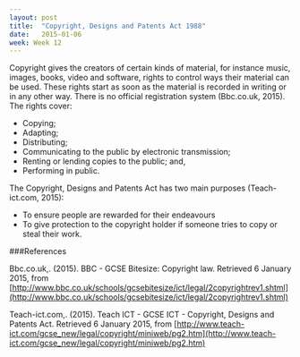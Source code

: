 ```yaml
---
layout: post
title:  "Copyright, Designs and Patents Act 1988"
date:   2015-01-06
week: Week 12
---
```


Copyright gives the creators of certain kinds of material, for instance music, images, books, video and software, rights to control ways their material can be used. These rights start as soon as the material is recorded in writing or in any other way. There is no official registration system (Bbc.co.uk, 2015). The rights cover:

- Copying;
- Adapting;
- Distributing;
- Communicating to the public by electronic transmission;
- Renting or lending copies to the public; and,
- Performing in public.

The Copyright, Designs and Patents Act has two main purposes (Teach-ict.com, 2015):

- To ensure people are rewarded for their endeavours
- To give protection to the copyright holder if someone tries to copy or steal their work.

###References

Bbc.co.uk,. (2015). BBC - GCSE Bitesize: Copyright law. Retrieved 6 January 2015, from [http://www.bbc.co.uk/schools/gcsebitesize/ict/legal/2copyrightrev1.shtml](http://www.bbc.co.uk/schools/gcsebitesize/ict/legal/2copyrightrev1.shtml)

Teach-ict.com,. (2015). Teach ICT - GCSE ICT - Copyright, Designs and Patents Act. Retrieved 6 January 2015, from [http://www.teach-ict.com/gcse_new/legal/copyright/miniweb/pg2.htm](http://www.teach-ict.com/gcse_new/legal/copyright/miniweb/pg2.htm)